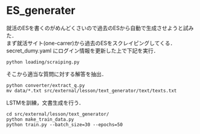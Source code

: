 # ES_generater


就活のESを書くのがめんどくさいので過去のESから自動で生成させようと試みた．  
まず就活サイト(one-carrer)から過去のESをスクレイピングしてくる．  
secret_dumy.yaml にログイン情報を更新した上で下記を実行．
```
python loading/scraiping.py
```

そこから適当な質問に対する解答を抽出．　　
```
python converter/extract_q.py
mv data/*.txt src/external/lesson/text_generator/text/texts.txt
```


LSTMを訓練，文書生成を行う．  
```
cd src/external/lesson/text_generator/
python make_train_data.py
python train.py --batch_size=30 --epochs=50
```
